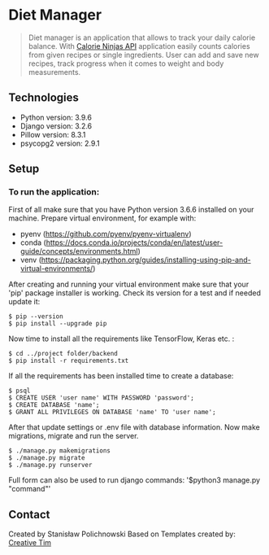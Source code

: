 # Diet Manager

> Diet manager is an application that allows to track your daily calorie balance. With [Calorie Ninjas API](https://calorieninjas.com) application easily counts calories from given recipes or single ingredients. User can add and save new recipes, track progress when it comes to weight and body measurements.

## Technologies

- Python version: 3.9.6
- Django version: 3.2.6
- Pillow version: 8.3.1
- psycopg2 version: 2.9.1

## Setup

### To run the application:

First of all make sure that you have Python version 3.6.6 installed on your machine.
Prepare virtual environment, for example with:

- pyenv (https://github.com/pyenv/pyenv-virtualenv)
- conda (https://docs.conda.io/projects/conda/en/latest/user-guide/concepts/environments.html)
- venv (https://packaging.python.org/guides/installing-using-pip-and-virtual-environments/)

After creating and running your virtual environment make sure that your 'pip' package installer is working. Check its version for a test and if needed update it:

```
$ pip --version
$ pip install --upgrade pip
```

Now time to install all the requirements like TensorFlow, Keras etc. :

```
$ cd ../project folder/backend
$ pip install -r requirements.txt
```

If all the requirements has been installed time to create a database:

```
$ psql
$ CREATE USER 'user name' WITH PASSWORD 'password';
$ CREATE DATABASE 'name';
$ GRANT ALL PRIVILEGES ON DATABASE 'name' TO 'user name';
```

After that update settings or .env file with database information.
Now make migrations, migrate and run the server.

```
$ ./manage.py makemigrations
$ ./manage.py migrate
$ ./manage.py runserver
```
Full form can also be used to run django commands: '$python3 manage.py "command"'

## Contact

Created by Stanisław Polichnowski
Based on Templates created by: [Creative Tim](https://www.creative-tim.com)
